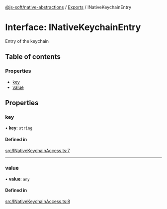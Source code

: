 [@js-soft/native-abstractions](../README.md) / [Exports](../modules.md) / INativeKeychainEntry

# Interface: INativeKeychainEntry

Entry of the keychain

## Table of contents

### Properties

- [key](INativeKeychainEntry.md#key)
- [value](INativeKeychainEntry.md#value)

## Properties

### key

• **key**: `string`

#### Defined in

[src/INativeKeychainAccess.ts:7](https://github.com/js-soft/ts-native-access/blob/dceb9d6/packages/abstractions/src/INativeKeychainAccess.ts#L7)

___

### value

• **value**: `any`

#### Defined in

[src/INativeKeychainAccess.ts:8](https://github.com/js-soft/ts-native-access/blob/dceb9d6/packages/abstractions/src/INativeKeychainAccess.ts#L8)
